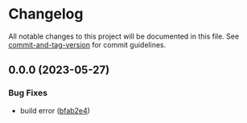 # Changelog

All notable changes to this project will be documented in this file. See [commit-and-tag-version](https://github.com/absolute-version/commit-and-tag-version) for commit guidelines.

## 0.0.0 (2023-05-27)


### Bug Fixes

* build error ([bfab2e4](https://github.com/bisquit/chrome-currency-translate/commit/bfab2e477f3cda90ab16217f85f351247ddf2d74))
